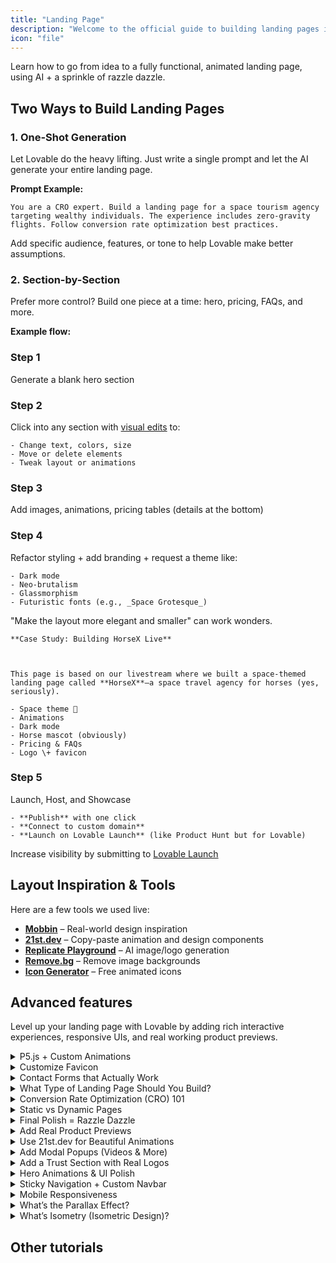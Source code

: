 ```yaml
---
title: "Landing Page"
description: "Welcome to the official guide to building landing pages in Lovable. "
icon: "file"
---
```


Learn how to go from idea to a fully functional, animated landing page, using AI \+ a sprinkle of razzle dazzle.

## Two Ways to Build Landing Pages

### 1. One-Shot Generation

Let Lovable do the heavy lifting. Just write a single prompt and let the AI generate your entire landing page.

**Prompt Example:**

```
You are a CRO expert. Build a landing page for a space tourism agency targeting wealthy individuals. The experience includes zero-gravity flights. Follow conversion rate optimization best practices. 
```

Add specific audience, features, or tone to help Lovable make better assumptions.

### 2. Section-by-Section

Prefer more control? Build one piece at a time: hero, pricing, FAQs, and more.

**Example flow:**

### Step 1
Generate a blank hero section

### Step 2
Click into any section with [visual edits](https://docs.lovable.dev/features/visual-edit) to:

    - Change text, colors, size
    - Move or delete elements
    - Tweak layout or animations

### Step 3
Add images, animations, pricing tables (details at the bottom)

### Step 4
Refactor styling \+ add branding \+ request a theme like:

    - Dark mode
    - Neo-brutalism
    - Glassmorphism
    - Futuristic fonts (e.g., _Space Grotesque_)

    
"Make the layout more elegant and smaller" can work wonders.

    **Case Study: Building HorseX Live**

    

    This page is based on our livestream where we built a space-themed landing page called **HorseX**—a space travel agency for horses (yes, seriously).

    - Space theme 🌌
    - Animations
    - Dark mode
    - Horse mascot (obviously)
    - Pricing & FAQs
    - Logo \+ favicon

### Step 5
Launch, Host, and Showcase

    - **Publish** with one click
    - **Connect to custom domain**
    - **Launch on Lovable Launch** (like Product Hunt but for Lovable)

    
Increase visibility by submitting to [Lovable Launch](https://docs.lovable.dev/features/launched)

## Layout Inspiration & Tools

Here are a few tools we used live:

- [**Mobbin**](https://mobbin.com) – Real-world design inspiration
- [**21st.dev**](http://21st.dev) – Copy-paste animation and design components
- [**Replicate Playground**](https://replicate.com/playgroundai) – AI image/logo generation
- [**Remove.bg**](http://Remove.bg) – Remove image backgrounds
- [**Icon Generator**](https://icons.pqoqubbw.dev/) – Free animated icons

## Advanced features

Level up your landing page with Lovable by adding rich interactive experiences, responsive UIs, and real working product previews.

  <details>
<summary>P5.js + Custom Animations</summary>
For visual magic like orbiting horses or flickering stars:

    - Use P5.js sketches in hero sections
    - Animate backgrounds (fix opacity \+ contrast for visibility)
    - Add particle effects or timeline scroll animations

    🛠 If it fails to render, use:

    - Chat mode for debugging
    - “Implement plan” from code block
    - Ask it to reset \+ use working reference code

    
Use Chat Mode to debug P5.js when things break.

</details>
  <details>
<summary>Customize Favicon</summary>
Favicons need to be 64x64 `.ico` or `.png`.

    **Steps:**

    1. Generate an icon on Replicate
    2. Resize via [favicon.io](http://favicon.io) or similar
    3. Paste image into prompt:

    ```
    Change the website favicon to this.
    ```
</details>
  <details>
<summary>Contact Forms that Actually Work</summary>
Collect emails and respond automatically with **Resend**.

    **Use case:**

    - Contact Sales form
    - Confirmation email to user
    - Notification email to your team

    **Prompt:**

    ```
    Implement a contact form that uses Resend.
    Send a confirmation email to the user and a notification to my team.
    ```

    
Need to limit usage or detect abuse? Add IP tracking with Supabase fingerprinting.

</details>
  <details>
<summary>What Type of Landing Page Should You Build?</summary>
Here’s what you can build:

    - Blog
    - Portfolio
    - SaaS site
    - Nonprofit
    - Course signup
    - Event promotion

    👉 Try building one of each to get comfortable.
</details>
  <details>
<summary>Conversion Rate Optimization (CRO) 101</summary>
Your landing page’s goal = 1 action.

    **That might be:**

    - Booking a call
    - Buying a seat (like HorseX)
    - Signing up for a waitlist

    **CRO best practices:**

    - Limit CTAs
    - Keep headlines clear
    - Match layout to audience expectations
    - Use social proof \+ trust signals

    Lovable understands the term “CRO optimized,” so use it in your prompts.
</details>
  <details>
<summary>Static vs Dynamic Pages</summary>
Lovable builds static pages by default.

    To make it dynamic:

    - Add forms (e.g., to collect leads)
    - Connect to Supabase
    - Add checkout using Stripe
    - CMS integration (e.g., with Strapi)
</details>
  <details>
<summary>Final Polish = Razzle Dazzle</summary>
Here’s what separates a $$2K site from a $$

    10K site:

    - Animations
    - Fonts \+ spacing
    - Branding consistency
    - Copywriting polish
    - Loading speeds
    - SEO setup (Lovable now supports robots.txt and OG tags)
</details>
  <details>
<summary>Add Real Product Previews</summary>
Let visitors **test your product directly** from the landing page. You can embed mini-apps using Supabase and external APIs like GROQ.

    **Example:** A “Make it professional” email previewer powered by the GROQ API:

    - Connect to Supabase first to avoid wiring issues later
    - Use `chat mode` to help Lovable understand and implement new APIs
    - Ask for fingerprinting or usage limits via IP if needed

    **Prompt:**

    ```
    Add a section where users can preview our AI email assistant.
    Connect to Supabase. Use GROQ API for email enhancement.
    ```
</details>
  <details>
<summary>Use 21st.dev for Beautiful Animations</summary>
Enhance your visual design with high-quality animations and components:

    - Floating glowing particles
    - Scroll-based sticky sections
    - Timeline animations
    - Logo carousels
    - Modal popups for video demos

    
If animations don't show up, use chat mode to debug or re-implement from scratch. You can also upload screenshots and say:\
      _“Please animate this background section.”_

</details>
  <details>
<summary>Add Modal Popups (Videos & More)</summary>
Want to show a demo without cluttering the hero?

    **Use modals:**

    - Embed YouTube or demo videos
    - Trigger on button click (e.g. “Watch Demo”)
    - Common prompt term: `modal popup`

    **Prompt:**

    ```
    When the “Watch Demo” button is clicked, open a modal popup with this video.
    ```
</details>
  <details>
<summary>Add a Trust Section with Real Logos</summary>
Social proof matters.

    - Create a “Trusted By” section with animated company logos.
    - Ensure logos stay as image files, not SVG paths.
    - Avoid grayed-out overlays.

    **Prompt:**

    ```
    Add a “Trusted by” section using real company logos.
    Keep them as images, not SVGs. Use 21st.dev animations.
    ```
</details>
  <details>
<summary>Hero Animations & UI Polish</summary>
Don’t settle for static hero sections:

    - Animate words (cycle between phrases)
    - Add floating shapes (circles, gradients)
    - Match color palette across hero, headings, and timeline

    Example prompts:

    ```
    Animate the word in the hero title to cycle between "intelligence" and "assistance"
    Add floating purple circles in the background
    Make the heading text use the primary purple gradient
    ```
</details>
  <details>
<summary>Sticky Navigation + Custom Navbar</summary>
Want smooth scrolling to sections?

    - Use a sticky nav bar
    - Replace default nav with one from [21st.dev](http://21st.dev)
    - Make sure it links to **sections**, not new pages

    
Use screenshots and say: _“Make this navbar scroll to page sections and match our theme.”_

</details>
  <details>
<summary>Mobile Responsiveness</summary>
Lovable auto-generates mobile-friendly pages—but test and tweak:

    - Add margin and padding via visual edit
    - Test modals, animations, and layouts on mobile
</details>
  <details>
<summary>What’s the Parallax Effect?</summary>
**Parallax** creates a sense of **depth** by having background elements move at a different speed than foreground ones as you scroll. It’s like walking through a forest in a video game — trees in the front move faster than mountains in the back.

    **Why it’s cool:**

    - Adds immersion
    - Makes your landing page feel more dynamic and interactive
    - Visually separates sections in a subtle way

    **Prompt Example:**

    ```
    Add a parallax scroll effect to the background of the hero section.
    Make the stars move slower than the text and images.
    ```

    
Use it sparingly. Too much parallax = overwhelming.

</details>
  <details>
<summary>What’s Isometry (Isometric Design)?</summary>
**Isometric design** creates a 3D-like effect using 2D graphics, typically at a 30° angle. Think of games like _Monument Valley_ or old-school _Sim City_. Everything looks “tilted” but perfectly aligned — no perspective distortion.

    **Why use it:**

    - Clean, futuristic aesthetic
    - Makes your app visuals look more sophisticated
    - Great for tech, data, and AI themes

    **Prompt Example:**

    ```
    Use isometric illustrations for the product feature section.
    Make the graphics look like a futuristic dashboard in 3D.
    ```

    You can also import isometric illustrations from:

    - [Storyset](https://storyset.com)
    - [Icons8 Isometric](https://icons8.com/icons/set/isometric)
    - [3D Icons Library](https://www.3dicons.com/)

    
Isometric graphics pair really well with **glassmorphism** or dark-themed UIs for modern SaaS pages.

</details>

## Other tutorials